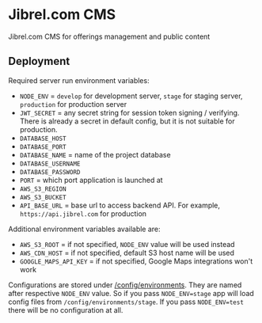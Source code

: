 # Jibrel.com CMS

Jibrel.com CMS for offerings management and public content

## Deployment

Required server run environment variables:

- `NODE_ENV` = `develop` for development server, `stage` for staging server, `production` for production server
- `JWT_SECRET` = any secret string for session token signing / verifying. There is already a secret in default config, but it is not suitable for production.
- `DATABASE_HOST`
- `DATABASE_PORT`
- `DATABASE_NAME` = name of the project database
- `DATABASE_USERNAME`
- `DATABASE_PASSWORD`
- `PORT` = which port application is launched at
- `AWS_S3_REGION`
- `AWS_S3_BUCKET`
- `API_BASE_URL` = base url to access backend API. For example, `https://api.jibrel.com` for production

Additional environment variables available are:

- `AWS_S3_ROOT` = if not specified, `NODE_ENV` value will be used instead
- `AWS_CDN_HOST` = if not specified, default S3 host name will be used
- `GOOGLE_MAPS_API_KEY` = if not specified, Google Maps integrations won't work

Configurations are stored under [/config/environments](./config/environments). They are named after respective `NODE_ENV` value. So if you pass `NODE_ENV=stage` app will load config files from `/config/environments/stage`. If you pass `NODE_ENV=test` there will be no configuration at all.
